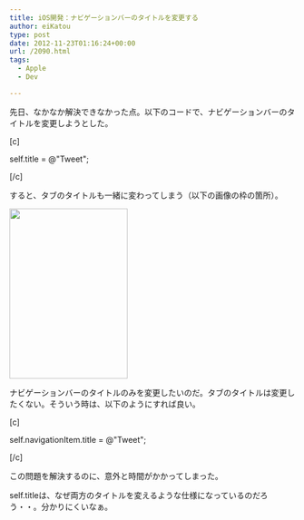 ```yaml
---
title: iOS開発：ナビゲーションバーのタイトルを変更する
author: eiKatou
type: post
date: 2012-11-23T01:16:24+00:00
url: /2090.html
tags:
  - Apple
  - Dev

---
```

先日、なかなか解決できなかった点。以下のコードで、ナビゲーションバーのタイトルを変更しようとした。
  
[c]
  
self.title = @"Tweet";
  
[/c]
  
すると、タブのタイトルも一緒に変わってしまう（以下の画像の枠の箇所）。
  
[<img src="http://eikatou.net/blog/wp-content/uploads/2012/11/ios_navigationbar_title-208x300.png" alt="" title="ios_navigationbar_title" width="208" height="300" class="alignnone size-medium wp-image-2091" srcset="/uploads/2012/11/ios_navigationbar_title-208x300.png 208w, /uploads/2012/11/ios_navigationbar_title.png 320w" sizes="(max-width: 208px) 100vw, 208px" />][1]

ナビゲーションバーのタイトルのみを変更したいのだ。タブのタイトルは変更したくない。そういう時は、以下のようにすれば良い。
  
[c]
  
self.navigationItem.title = @"Tweet";
  
[/c]
  
この問題を解決するのに、意外と時間がかかってしまった。

self.titleは、なぜ両方のタイトルを変えるような仕様になっているのだろう・・。分かりにくいなぁ。

 [1]: http://eikatou.net/blog/wp-content/uploads/2012/11/ios_navigationbar_title.png
